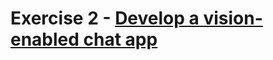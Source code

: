 # Exercise 2 - [Develop a vision-enabled chat app](<[https://](https://microsoftlearning.github.io/mslearn-ai-vision/Instructions/Labs/08-gen-ai-vision.html)>)
